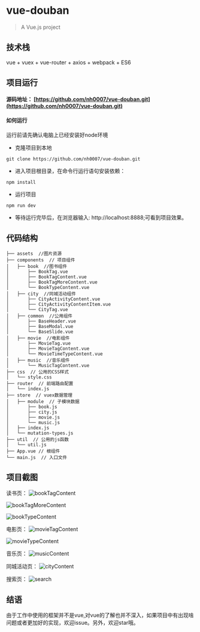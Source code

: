 # vue-douban

> A Vue.js project

## 技术栈

vue + vuex + vue-router + axios + webpack + ES6

## 项目运行

#### 源码地址： [https://github.com/nh0007/vue-douban.git](https://github.com/nh0007/vue-douban.git)

#### 如何运行
运行前请先确认电脑上已经安装好node环境

 - 克隆项目到本地

```shell
git clone https://github.com/nh0007/vue-douban.git
```

 - 进入项目根目录，在命令行运行语句安装依赖：

```shell
npm install
```

 - 运行项目

```shell
npm run dev
```

 - 等待运行完毕后，在浏览器输入: http://localhost:8888;可看到项目效果。

## 代码结构
```shell
├── assets  //图片资源
├── components  // 项目组件
│   ├── book  //图书组件
│       ├── BookTag.vue
│       ├── BookTagContent.vue
│       ├── BookTagMoreContent.vue
│       └── BookTypeContent.vue
│   ├── city  //同城活动组件
│       ├── CityActivityContent.vue
│       ├── CityActivityContentItem.vue
│       └── CityTag.vue
│   ├── common  //公用组件
│       ├── BaseHeader.vue
│       ├── BaseModal.vue
│       └── BaseSlide.vue
│   ├── movie  //电影组件
│       ├── MovieTag.vue
│       ├── MovieTagContent.vue
│       └── MovieTimeTypeContent.vue
│   ├── music  //音乐组件
│       └── MusicTagContent.vue
├── css  // 公用的CSS样式
│   └── style.css
├── router  // 前端路由配置
│   └── index.js
├── store  // vuex数据管理
│   ├── module  // 子模块数据
│       ├── book.js
│       ├── city.js
│       ├── movie.js
│       └── music.js
│   ├── index.js
│   └── mutation-types.js
├── util  // 公用的js函数
│   └── util.js
├── App.vue // 根组件
└── main.js  // 入口文件
```

## 项目截图
读书页：
![bookTagContent](https://github.com/nh0007/vue-douban/raw/master/screenshot/bookTagContent.png)

![bookTagMoreContent](https://github.com/nh0007/vue-douban/raw/master/screenshot/bookTagMoreContent.png)

![bookTypeContent](https://github.com/nh0007/vue-douban/raw/master/screenshot/bookTypeContent.png)

电影页：
![movieTagContent](https://github.com/nh0007/vue-douban/raw/master/screenshot/movieTagContent.png)

![movieTypeContent](https://github.com/nh0007/vue-douban/raw/master/screenshot/movieTypeContent.png)

音乐页：
![musicContent](https://github.com/nh0007/vue-douban/raw/master/screenshot/musicContent.png)

同城活动页：
![cityContent](https://github.com/nh0007/vue-douban/raw/master/screenshot/cityContent.png)

搜索页：
![search](https://github.com/nh0007/vue-douban/raw/master/screenshot/search.png)

## 结语
由于工作中使用的框架并不是vue,对vue的了解也并不深入，如果项目中有出现啥问题或者更加好的实现，欢迎issue。另外，欢迎star哦。
